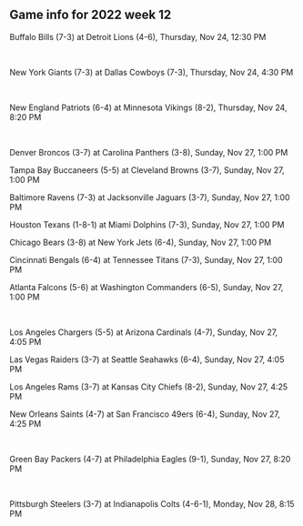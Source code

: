 ## Game info for 2022 week 12
Buffalo Bills (7-3) at Detroit Lions (4-6), Thursday, Nov 24, 12:30 PM


<br/>

New York Giants (7-3) at Dallas Cowboys (7-3), Thursday, Nov 24, 4:30 PM


<br/>

New England Patriots (6-4) at Minnesota Vikings (8-2), Thursday, Nov 24, 8:20 PM


<br/>

Denver Broncos (3-7) at Carolina Panthers (3-8), Sunday, Nov 27, 1:00 PM

Tampa Bay Buccaneers (5-5) at Cleveland Browns (3-7), Sunday, Nov 27, 1:00 PM

Baltimore Ravens (7-3) at Jacksonville Jaguars (3-7), Sunday, Nov 27, 1:00 PM

Houston Texans (1-8-1) at Miami Dolphins (7-3), Sunday, Nov 27, 1:00 PM

Chicago Bears (3-8) at New York Jets (6-4), Sunday, Nov 27, 1:00 PM

Cincinnati Bengals (6-4) at Tennessee Titans (7-3), Sunday, Nov 27, 1:00 PM

Atlanta Falcons (5-6) at Washington Commanders (6-5), Sunday, Nov 27, 1:00 PM


<br/>

Los Angeles Chargers (5-5) at Arizona Cardinals (4-7), Sunday, Nov 27, 4:05 PM

Las Vegas Raiders (3-7) at Seattle Seahawks (6-4), Sunday, Nov 27, 4:05 PM

Los Angeles Rams (3-7) at Kansas City Chiefs (8-2), Sunday, Nov 27, 4:25 PM

New Orleans Saints (4-7) at San Francisco 49ers (6-4), Sunday, Nov 27, 4:25 PM


<br/>

Green Bay Packers (4-7) at Philadelphia Eagles (9-1), Sunday, Nov 27, 8:20 PM


<br/>

Pittsburgh Steelers (3-7) at Indianapolis Colts (4-6-1), Monday, Nov 28, 8:15 PM

